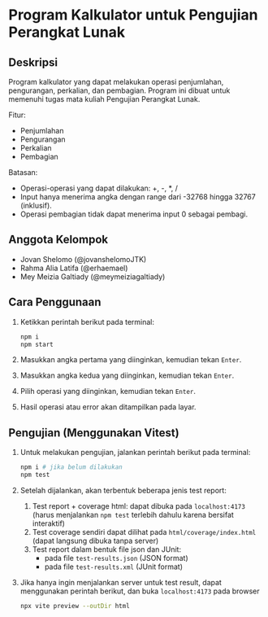 # Program Kalkulator untuk Pengujian Perangkat Lunak

## Deskripsi

Program kalkulator yang dapat melakukan operasi penjumlahan, pengurangan, perkalian, dan pembagian. Program ini dibuat untuk memenuhi tugas mata kuliah Pengujian Perangkat Lunak.

Fitur:

- Penjumlahan
- Pengurangan
- Perkalian
- Pembagian

Batasan:

- Operasi-operasi yang dapat dilakukan: +, -, \*, /
- Input hanya menerima angka dengan range dari -32768 hingga 32767 (inklusif).
- Operasi pembagian tidak dapat menerima input 0 sebagai pembagi.

## Anggota Kelompok

- Jovan Shelomo (@jovanshelomoJTK)
- Rahma Alia Latifa (@erhaemael)
- Mey Meizia Galtiady (@meymeiziagaltiady)

## Cara Penggunaan

1. Ketikkan perintah berikut pada terminal:

   ```bash
   npm i
   npm start
   ```

2. Masukkan angka pertama yang diinginkan, kemudian tekan `Enter`.
3. Masukkan angka kedua yang diinginkan, kemudian tekan `Enter`.
4. Pilih operasi yang diinginkan, kemudian tekan `Enter`.
5. Hasil operasi atau error akan ditampilkan pada layar.

## Pengujian (Menggunakan Vitest)

1. Untuk melakukan pengujian, jalankan perintah berikut pada terminal:

   ```bash
   npm i # jika belum dilakukan
   npm test
   ```

2. Setelah dijalankan, akan terbentuk beberapa jenis test report:

   1. Test report + coverage html: dapat dibuka pada `localhost:4173` (harus menjalankan `npm test` terlebih dahulu karena bersifat interaktif)
   2. Test coverage sendiri dapat dilihat pada `html/coverage/index.html` (dapat langsung dibuka tanpa server)
   3. Test report dalam bentuk file json dan JUnit:
      - pada file `test-results.json` (JSON format)
      - pada file `test-results.xml` (JUnit format)

3. Jika hanya ingin menjalankan server untuk test result, dapat menggunakan perintah berikut, dan buka `localhost:4173` pada browser

   ```bash
   npx vite preview --outDir html
   ```
